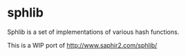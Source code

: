 # sphlib

Sphlib is a set of implementations of various hash functions.

This is a WIP port of http://www.saphir2.com/sphlib/
